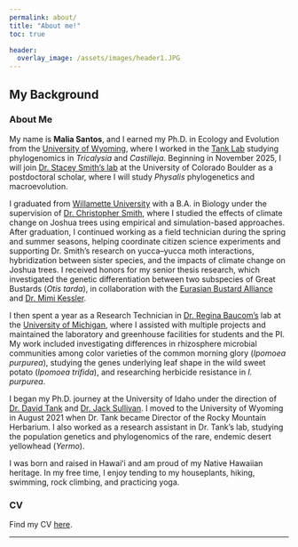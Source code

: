 ```yaml
---
permalink: about/
title: "About me!"
toc: true

header:
  overlay_image: /assets/images/header1.JPG
---
```


## My Background
### About Me
My name is **Malia Santos**, and I earned my Ph.D. in Ecology and Evolution from the [University of Wyoming](http://www.uwyo.edu/), where I worked in the [Tank Lab](http://davetank.github.io/tank-lab/) studying phylogenomics in *Tricalysia* and *Castilleja*. Beginning in November 2025, I will join [Dr. Stacey Smith’s lab](https://www.colorado.edu/smithlab) at the University of Colorado Boulder as a postdoctoral scholar, where I will study *Physalis* phylogenetics and macroevolution.

I graduated from [Willamette University](https://willamette.edu/) with a B.A. in Biology under the supervision of [Dr. Christopher Smith](http://www.willamette.edu/~csmith/ChrisSmith.htm), where I studied the effects of climate change on Joshua trees using empirical and simulation-based approaches. After graduation, I continued working as a field technician during the spring and summer seasons, helping coordinate citizen science experiments and supporting Dr. Smith’s research on yucca–yucca moth interactions, hybridization between sister species, and the impacts of climate change on Joshua trees. I received honors for my senior thesis research, which investigated the genetic differentiation between two subspecies of Great Bustards (*Otis tarda*), in collaboration with the [Eurasian Bustard Alliance](http://eurasianbustardalliance.org/) and [Dr. Mimi Kessler](https://mimikessler.wordpress.com/).

I then spent a year as a Research Technician in [Dr. Regina Baucom’s](https://baucomlab.wordpress.com/) lab at the [University of Michigan](https://umich.edu/), where I assisted with multiple projects and maintained the laboratory and greenhouse facilities for students and the PI. My work included investigating differences in rhizosphere microbial communities among color varieties of the common morning glory (*Ipomoea purpurea*), studying the genes underlying leaf shape in the wild sweet potato (*Ipomoea trifida*), and researching herbicide resistance in *I. purpurea*.

I began my Ph.D. journey at the University of Idaho under the direction of [Dr. David Tank](https://davetank.github.io/tank-lab/) and [Dr. Jack Sullivan](https://www.uidaho.edu/people/j/a/jacks). I moved to the University of Wyoming in August 2021 when Dr. Tank became Director of the Rocky Mountain Herbarium. I also worked as a research assistant in Dr. Tank’s lab, studying the population genetics and phylogenomics of the rare, endemic desert yellowhead (*Yermo*).

I was born and raised in Hawaiʻi and am proud of my Native Hawaiian heritage. In my free time, I enjoy tending to my houseplants, hiking, swimming, rock climbing, and practicing yoga.


### CV
Find my CV [here](/assets/files/Santos_Malia_CV_Nov25.pdf).

---
